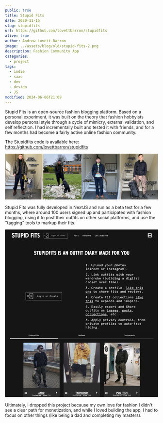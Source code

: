 ```yaml
---
public: true
title: Stupid Fits
date: 2020-11-15
slug: stupidfits
url: https://github.com/lovettbarron/stupidfits
alive: true
author: Andrew Lovett-Barron
image: ../assets/blog/old/stupid-fits-2.png
description: Fashion Community App
categories:
  - project
tags:
  - indie
  - saas
  - dev
  - design
  - JS
modified: 2024-06-06T21:09
---
```


Stupid Fits is an open-source fashion blogging platform. Based on a personal experiment, it was built on the theory that fashion hobbyists develop personal style through a cycle of mimicry, external validation, and self reflection. I had incrementally built and tested it with friends, and for a few months had become a fairly active online fashion community.

The Stupidfits code is available here: https://github.com/lovettbarron/stupidfits

![](../_assets/stupid-fits-1.png)

Stupid Fits was fully developed in NextJS and run as a beta test for a few months, where around 100 users signed up and participated with fashion blogging, using it to post their outfits on other social platforms, and use the "tagging" tools to markup their fits.

![](../_assets/stupid-fits-2.png)

Ultimately, I dropped this project because my own love for fashion I didn't see a clear path for monetization, and while I loved building the app, I had to focus on other things (like being a dad and completing my masters).
